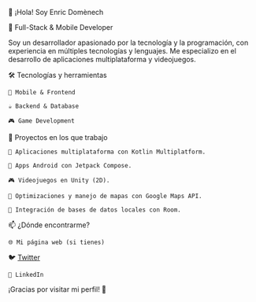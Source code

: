 👋 ¡Hola! Soy Enric Domènech

🚀 Full-Stack & Mobile Developer



Soy un desarrollador apasionado por la tecnología y la programación, con experiencia en múltiples tecnologías y lenguajes. Me especializo en el desarrollo de aplicaciones multiplataforma y videojuegos.

🛠 Tecnologías y herramientas

    📱 Mobile & Frontend
    
    ☕ Backend & Database
    
    🎮 Game Development

🚀 Proyectos en los que trabajo

    📌 Aplicaciones multiplataforma con Kotlin Multiplatform.
    
    📱 Apps Android con Jetpack Compose.
    
    🎮 Videojuegos en Unity (2D).
    
    🚀 Optimizaciones y manejo de mapas con Google Maps API.
    
    📂 Integración de bases de datos locales con Room.

📫 ¿Dónde encontrarme?

    🌐 Mi página web (si tienes)
    
🐦 [Twitter](https://google.com) 
    
    💼 LinkedIn

¡Gracias por visitar mi perfil! 🚀
